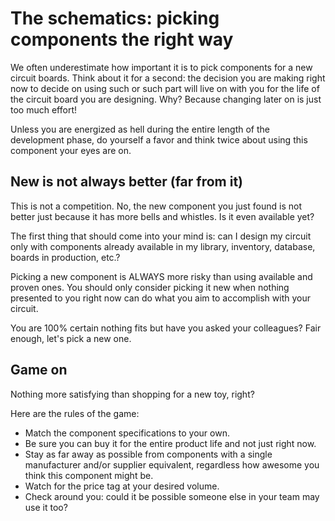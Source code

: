 # The schematics: picking components the right way

We often underestimate how important it is to pick components for a new circuit boards.
Think about it for a second: the decision you are making right now to decide on using such or such part will live on with you for the life of the circuit board you are designing. Why? Because changing later on is just too much effort!

Unless you are energized as hell during the entire length of the development phase, do yourself a favor and think twice about using this component your eyes are on.

## New is not always better (far from it)

This is not a competition. No, the new component you just found is not better just because it has more bells and whistles. Is it even available yet?

The first thing that should come into your mind is: can I design my circuit only with components already available in my library, inventory, database, boards in production, etc.?

Picking a new component is ALWAYS more risky than using available and proven ones. You should only consider picking it new when nothing presented to you right now can do what you aim to accomplish with your circuit.

You are 100% certain nothing fits but have you asked your colleagues?
Fair enough, let's pick a new one.

## Game on

Nothing more satisfying than shopping for a new toy, right?

Here are the rules of the game:

- Match the component specifications to your own.
- Be sure you can buy it for the entire product life and not just right now.
- Stay as far away as possible from components with a single manufacturer and/or supplier equivalent, regardless how awesome you think this component might be.
- Watch for the price tag at your desired volume.
- Check around you: could it be possible someone else in your team may use it too?
